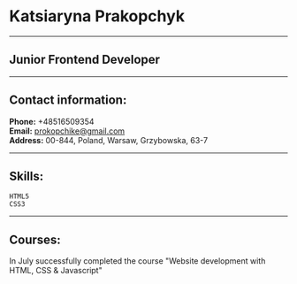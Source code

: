 # Katsiaryna Prakopchyk
************************************
## Junior Frontend Developer
************************************
## Contact information:
**Phone:** +48516509354  
**Email:** prokopchike@gmail.com  
**Address:** 00-844, Poland, Warsaw, Grzybowska, 63-7  
************************************
## Skills:
    HTML5
    CSS3
************************************
## Courses:
In July successfully completed the course "Website development with HTML, CSS & Javascript"
